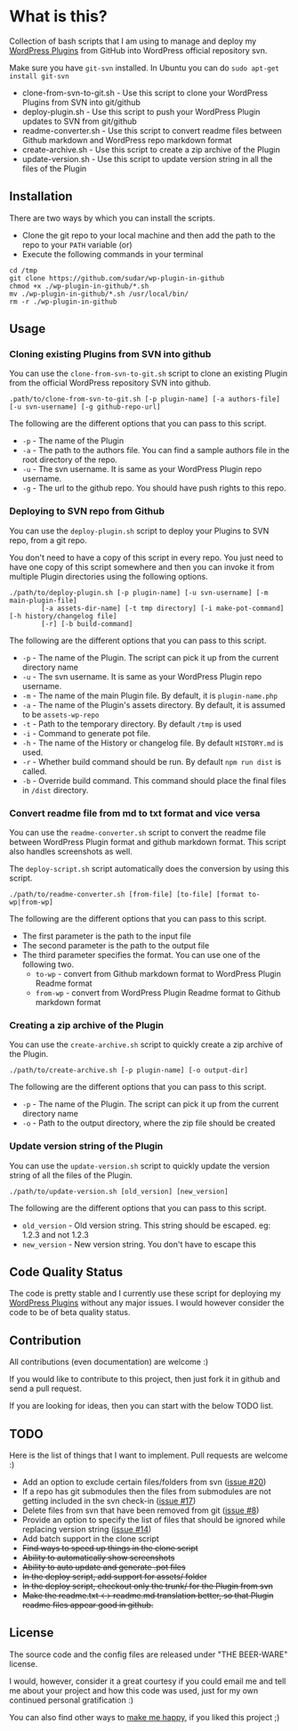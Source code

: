 What is this?
=============

Collection of bash scripts that I am using to manage and deploy my [WordPress Plugins](https://sudarmuthu.com/wordpress) from GitHub into WordPress official repository svn.

Make sure you have `git-svn` installed. In Ubuntu you can do `sudo apt-get install git-svn`

- clone-from-svn-to-git.sh - Use this script to clone your WordPress Plugins from SVN into git/github
- deploy-plugin.sh - Use this script to push your WordPress Plugin updates to SVN from git/github
- readme-converter.sh - Use this script to convert readme files between Github markdown and WordPress repo markdown format
- create-archive.sh - Use this script to create a zip archive of the Plugin
- update-version.sh - Use this script to update version string in all the files of the Plugin

Installation
-------------

There are two ways by which you can install the scripts.

- Clone the git repo to your local machine and then add the path to the repo to your `PATH` variable (or)
- Execute the following commands in your terminal

```
cd /tmp
git clone https://github.com/sudar/wp-plugin-in-github
chmod +x ./wp-plugin-in-github/*.sh
mv ./wp-plugin-in-github/*.sh /usr/local/bin/
rm -r ./wp-plugin-in-github
```

Usage
-------------

### Cloning existing Plugins from SVN into github

You can use the `clone-from-svn-to-git.sh` script to clone an existing Plugin from the official WordPress repository SVN into github.

`.path/to/clone-from-svn-to-git.sh [-p plugin-name] [-a authors-file] [-u svn-username] [-g github-repo-url]`

The following are the different options that you can pass to this script.

- `-p` - The name of the Plugin
- `-a` - The path to the authors file. You can find a sample authors file in the root directory of the repo.
- `-u` - The svn username. It is same as your WordPress Plugin repo username.
- `-g` - The url to the github repo. You should have push rights to this repo.

### Deploying to SVN repo from Github

You can use the `deploy-plugin.sh` script to deploy your Plugins to SVN repo, from a git repo.

You don't need to have a copy of this script in every repo. You just need to have one copy of this script somewhere and then you can invoke it from multiple Plugin directories using the following options.

```
./path/to/deploy-plugin.sh [-p plugin-name] [-u svn-username] [-m main-plugin-file]
        [-a assets-dir-name] [-t tmp directory] [-i make-pot-command] [-h history/changelog file]
        [-r] [-b build-command]
```

The following are the different options that you can pass to this script.

- `-p` - The name of the Plugin. The script can pick it up from the current directory name
- `-u` - The svn username. It is same as your WordPress Plugin repo username.
- `-m` - The name of the main Plugin file. By default, it is `plugin-name.php`
- `-a` - The name of the Plugin's assets directory. By default, it is assumed to be `assets-wp-repo`
- `-t` - Path to the temporary directory. By default `/tmp` is used
- `-i` - Command to generate pot file.
- `-h` - The name of the History or changelog file. By default `HISTORY.md` is used.
- `-r` - Whether build command should be run. By default `npm run dist` is called.
- `-b` - Override build command. This command should place the final files in `/dist` directory.

### Convert readme file from md to txt format and vice versa

You can use the `readme-converter.sh` script to convert the readme file between WordPress Plugin format and github markdown format. This script also handles screenshots as well.

The `deploy-script.sh` script automatically does the conversion by using this script.

`./path/to/readme-converter.sh [from-file] [to-file] [format to-wp|from-wp]`

The following are the different options that you can pass to this script.

- The first parameter is the path to the input file
- The second parameter is the path to the output file
- The third parameter specifies the format. You can use one of the following two.
    - `to-wp` - convert from Github markdown format to WordPress Plugin Readme format
    - `from-wp` - convert from WordPress Plugin Readme format to Github markdown format

### Creating a zip archive of the Plugin

You can use the `create-archive.sh` script to quickly create a zip archive of the Plugin.

`./path/to/create-archive.sh [-p plugin-name] [-o output-dir]`

The following are the different options that you can pass to this script.

- `-p` - The name of the Plugin. The script can pick it up from the current directory name
- `-o` - Path to the output directory, where the zip file should be created

### Update version string of the Plugin

You can use the `update-version.sh` script to quickly update the version string of all the files of the Plugin.

`./path/to/update-version.sh [old_version] [new_version]`

The following are the different options that you can pass to this script.

- `old_version` - Old version string. This string should be escaped. eg: 1\.2\.3 and not 1.2.3
- `new_version` - New version string. You don't have to escape this

Code Quality Status
-------------------

The code is pretty stable and I currently use these script for deploying my [WordPress Plugins](http://sudarmuthu.com/wordpress) without any major issues. I would however consider the code to be of beta quality status.

Contribution
-------------
All contributions (even documentation) are welcome :)

If you would like to contribute to this project, then just fork it in github and send a pull request.

If you are looking for ideas, then you can start with the below TODO list.

TODO
----

Here is the list of things that I want to implement. Pull requests are welcome :)

- Add an option to exclude certain files/folders from svn ([issue #20](https://github.com/sudar/wp-plugin-in-github/issues/20))
- If a repo has git submodules then the files from submodules are not getting included in the svn check-in ([issue #17](https://github.com/sudar/wp-plugin-in-github/issues/17))
- Delete files from svn that have been removed from git ([issue #8](https://github.com/sudar/wp-plugin-in-github/issues/8))
- Provide an option to specify the list of files that should be ignored while replacing version string ([issue #14](https://github.com/sudar/wp-plugin-in-github/issues/14))
- Add batch support in the clone script
- <del>Find ways to speed up things in the clone script</del>
- <del>Ability to automatically show screenshots</del>
- <del>Ability to auto update and generate .pot files</del>
- <del>In the deploy script, add support for assets/ folder</del>
- <del>In the deploy script, checkout only the trunk/ for the Plugin from svn</del>
- <del>Make the readme.txt <-> readme.md translation better, so that Plugin readme files appear good in github.</del>

License
-------

The source code and the config files are released under "THE BEER-WARE" license.

I would, however, consider it a great courtesy if you could email me and tell me about your project and how this code was used, just for my own continued personal gratification :)

You can also find other ways to [make me happy](http://sudarmuthu.com/if-you-wanna-thank-me), if you liked this project ;)
